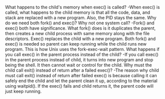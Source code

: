 What happens to the child's memory when exec() is called?
-When exec() is called, what happens to the child memory is that all the code, data, and stack are replaced with a new program. Also, the PID stays the same.
Why do we need both fork() and exec()? Why not one system call?
-Fork() and exec() both have significance. What fork() does is it duplicates the parent, then creates a new child process with same memory along with the file descriptors. Exec() replaces the child with a new program. Both fork() and exec() is needed so parent can keep running while the child runs new program. This is how Unix uses the fork-exec-wait pattern.
What happens if you call exec() in the parent process instead of the child?
-If you call exec() in the parent process instead of child, it turns into new program and stop being the shell. It then cannot wait or control for the child.
Why must the child call exit() instead of return after a failed exec()?
-The reason why child must call exit() instead of return after failed exec() is because calling it can safely end the child and let the parent clean it up, according to the material using waitpid(). If the exec() fails and child returns it, the parent code will just keep running.
